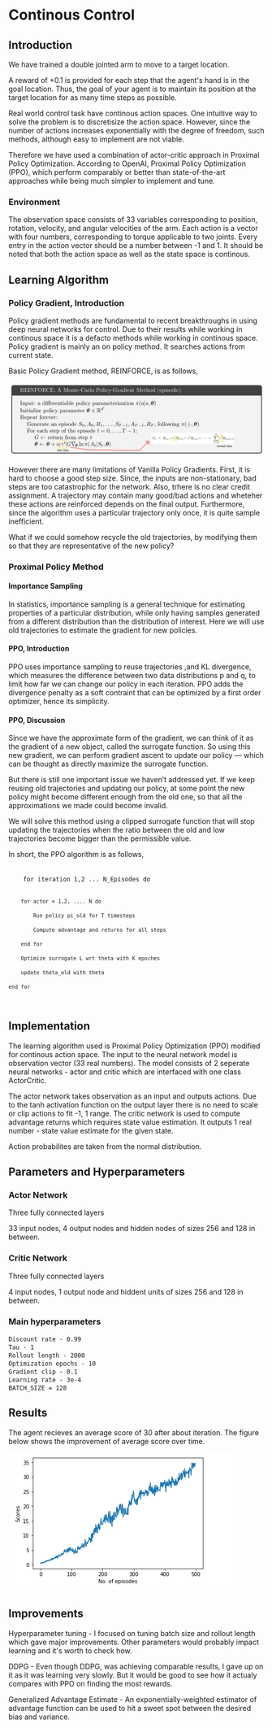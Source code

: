 [//]: # (Image References)



# Continous Control

[image1]: https://user-images.githubusercontent.com/10624937/43851024-320ba930-9aff-11e8-8493-ee547c6af349.gif "Trained Agent"

## Introduction

We have trained a double jointed arm to move to a target location. 

A reward of +0.1 is provided for each step that the agent's hand is in the goal location. Thus, the goal of your agent is to maintain its position at the target location for as many time steps as possible.

Real world control task have continous action spaces. One intuitive way to solve the problem is to discretisize the action space. However, since the number of actions increases exponentially with the degree of freedom, such methods, although easy to implement are not viable. 

Therefore we have used a combination of actor-critic approach in Proximal Policy Optimization. According to OpenAI,  Proximal Policy Optimization (PPO), which perform comparably or better than state-of-the-art approaches while being much simpler to implement and tune.

### Environment

The observation space consists of 33 variables corresponding to position, rotation, velocity, and angular velocities of the arm. Each action is a vector with four numbers, corresponding to torque applicable to two joints. Every entry in the action vector should be a number between -1 and 1. It should be noted that both the action space as well as the state space is continous. 


## Learning Algorithm

### Policy Gradient, Introduction

Policy gradient methods are fundamental to recent breakthroughs in using deep neural networks for control. Due to their results while working in continous space it is a defacto methods while working in continous space. Policy gradient is mainly an on policy method. It searches actions from current state. 

Basic Policy Gradient method, REINFORCE, is as follows,

![Reinforce Algorithm](images/reinforce.png)


However there are many limitations of Vanilla Policy Gradients. First, it is hard to choose a good step size. Since, the inputs are non-stationary, bad steps are too catastrophic for the network. Also, trhere is no clear credit assignment. A trajectory may contain many good/bad actions and wheteher these actions are reinforced depends on the final output. Furthermore, since the algorithm uses a particular trajectory only once, it is quite sample inefficient. 

What if we could  somehow recycle the old trajectories, by modifying them so that they are representative of the new policy?

### Proximal Policy Method

#### Importance Sampling

In statistics, importance sampling is a general technique for estimating properties of a particular distribution, while only having samples generated from a different distribution than the distribution of interest. Here we will use old trajectories to estimate the gradient for new policies. 

#### PPO, Introduction

PPO uses importance sampling to reuse trajectories ,and KL divergence, which measures the difference between two data distributions p and q, to limit how far we can change our policy in each iteration. PPO adds the divergence penalty as a soft contraint that can be optimized by a first order optimizer, hence its simplicity.  

#### PPO, Discussion

Since we have the approximate form of the gradient, we can think of it as the gradient of a new object, called the surrogate function. So using this new gradient, we can perform gradient ascent to update our policy — which can be thought as directly maximize the surrogate function.

But there is still one important issue we haven’t addressed yet. If we keep reusing old trajectories and updating our policy, at some point the new policy might become different enough from the old one, so that all the approximations we made could become invalid.

We will solve this method using a clipped surrogate function that will stop updating the trajectories when the ratio between the old and low trajectories become bigger than the permissible value.

In short, the PPO algorithm is as follows,

<code>
    for iteration 1,2 ... N_Episodes do

        for actor = 1,2, .... N do

            Run policy pi_old for T timesteps

            Compute advantage and returns for all steps

        end for

        Optimize surrogate L wrt theta with K epoches

        update theta_old with theta

    end for
</code>

## Implementation

The learning algorithm used is Proximal Policy Optimization (PPO) modified for continous action space. The input to the neural network model is observation vector (33 real numbers). The model consists of 2 seperate neural networks - actor and critic which are interfaced with one class ActorCritic.

The actor network takes observation as an input and outputs actions. Due to the tanh activation function on the output layer there is no need to scale or clip actions to fit -1, 1 range. The critic network is used to compute advantage returns which requires state value estimation. It outputs 1 real number - state value estimate for the given state.

Action probabilites are taken from the normal distribution.

## Parameters and Hyperparameters

### Actor Network 

Three fully connected layers

33 input nodes, 4 output nodes and hidden nodes of sizes 256 and 128 in between. 


### Critic Network 

Three fully connected layers

4 input nodes, 1 output node and hiddent units of sizes 256 and 128 in between.

### Main hyperparameters

    Discount rate - 0.99
    Tau - 1
    Rollout length - 2000
    Optimization epochs - 10
    Gradient clip - 0.1
    Learning rate - 3e-4
    BATCH_SIZE = 128


## Results

The agent recieves an average score of 30 after about  iteration. The figure below shows the improvement of average score over time.

![Plot](images/plot.png)


## Improvements

Hyperparameter tuning - I focused on tuning batch size and rollout length which gave major improvements. Other parameters would probably impact learning and it's worth to check how.

DDPG - Even though DDPG, was achieving comparable results, I gave up on it as it was learning very slowly. But it would be good to see how it actualy compares with PPO on finding the most rewards.

Generalized Advantage Estimate - An exponentially-weighted estimator of advantage function can be used to hit a sweet spot between the desired bias and variance. 


